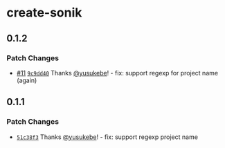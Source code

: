 # create-sonik

## 0.1.2

### Patch Changes

- [#11](https://github.com/sonikjs/monorepo/pull/11) [`9c9dd40`](https://github.com/sonikjs/monorepo/commit/9c9dd406dfcdd86c600ab30649493af5e51734b7) Thanks [@yusukebe](https://github.com/yusukebe)! - fix: support regexp for project name (again)

## 0.1.1

### Patch Changes

- [`51c38f3`](https://github.com/sonikjs/monorepo/commit/51c38f35390918085d65d5f91d29e2763617bb18) Thanks [@yusukebe](https://github.com/yusukebe)! - fix: support regexp project name

